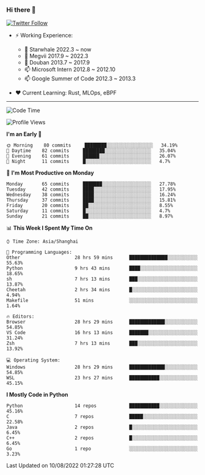 ### Hi there 👋

[![Twitter Follow](https://img.shields.io/twitter/follow/tianweidut?style=social)](https://twitter.com/tianweidut)

- ⚡ Working Experience:
  - 🔭 Starwhale 2022.3 ~ now
  - 🌱 Megvii 2017.9 ~ 2022.3
  - 🌱 Douban 2013.7 ~ 2017.9
  - 📫 Microsoft Intern 2012.8 ~ 2012.10
  - 📫 Google Summer of Code 2012.3 ~ 2013.3

- ❤️ Current Learning: Rust, MLOps, eBPF

---
<!--START_SECTION:waka-->
![Code Time](http://img.shields.io/badge/Code%20Time-0%20secs-blue)

![Profile Views](http://img.shields.io/badge/Profile%20Views-0-blue)

**I'm an Early 🐤** 

```text
🌞 Morning    80 commits     ████████░░░░░░░░░░░░░░░░░   34.19% 
🌆 Daytime    82 commits     ████████░░░░░░░░░░░░░░░░░   35.04% 
🌃 Evening    61 commits     ██████░░░░░░░░░░░░░░░░░░░   26.07% 
🌙 Night      11 commits     █░░░░░░░░░░░░░░░░░░░░░░░░   4.7%

```
📅 **I'm Most Productive on Monday** 

```text
Monday       65 commits     ███████░░░░░░░░░░░░░░░░░░   27.78% 
Tuesday      42 commits     ████░░░░░░░░░░░░░░░░░░░░░   17.95% 
Wednesday    38 commits     ████░░░░░░░░░░░░░░░░░░░░░   16.24% 
Thursday     37 commits     ████░░░░░░░░░░░░░░░░░░░░░   15.81% 
Friday       20 commits     ██░░░░░░░░░░░░░░░░░░░░░░░   8.55% 
Saturday     11 commits     █░░░░░░░░░░░░░░░░░░░░░░░░   4.7% 
Sunday       21 commits     ██░░░░░░░░░░░░░░░░░░░░░░░   8.97%

```


📊 **This Week I Spent My Time On** 

```text
⌚︎ Time Zone: Asia/Shanghai

💬 Programming Languages: 
Other                    28 hrs 59 mins      ██████████████░░░░░░░░░░░   55.63% 
Python                   9 hrs 43 mins       ████░░░░░░░░░░░░░░░░░░░░░   18.65% 
sh                       7 hrs 13 mins       ███░░░░░░░░░░░░░░░░░░░░░░   13.87% 
Cheetah                  2 hrs 34 mins       █░░░░░░░░░░░░░░░░░░░░░░░░   4.94% 
Makefile                 51 mins             ░░░░░░░░░░░░░░░░░░░░░░░░░   1.64%

🔥 Editors: 
Browser                  28 hrs 29 mins      █████████████░░░░░░░░░░░░   54.85% 
VS Code                  16 hrs 13 mins      ███████░░░░░░░░░░░░░░░░░░   31.24% 
Zsh                      7 hrs 13 mins       ███░░░░░░░░░░░░░░░░░░░░░░   13.92%

💻 Operating System: 
Windows                  28 hrs 29 mins      █████████████░░░░░░░░░░░░   54.85% 
WSL                      23 hrs 27 mins      ███████████░░░░░░░░░░░░░░   45.15%

```

**I Mostly Code in Python** 

```text
Python                   14 repos            ███████████░░░░░░░░░░░░░░   45.16% 
C                        7 repos             █████░░░░░░░░░░░░░░░░░░░░   22.58% 
Java                     2 repos             █░░░░░░░░░░░░░░░░░░░░░░░░   6.45% 
C++                      2 repos             █░░░░░░░░░░░░░░░░░░░░░░░░   6.45% 
Go                       1 repo              ░░░░░░░░░░░░░░░░░░░░░░░░░   3.23%

```



 Last Updated on 10/08/2022 01:27:28 UTC
<!--END_SECTION:waka-->